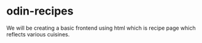 # odin-recipes

We will be creating a basic frontend using html which is recipe page which reflects various cuisines.

